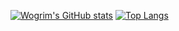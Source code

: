 [![Wogrim's GitHub stats](https://github-readme-stats-wogrim.vercel.app/api?username=Wogrim&count_private=true&include_all_commits=true&line_height=20)](https://github.com/Wogrim)
[![Top Langs](https://github-readme-stats-wogrim.vercel.app/api/top-langs/?username=Wogrim&layout=compact&langs_count=6)](https://github.com/Wogrim)
